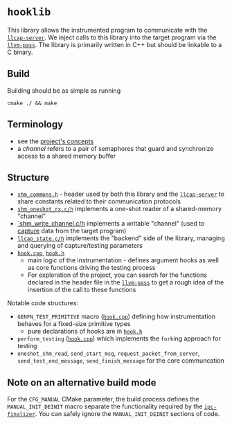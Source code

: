 # `hooklib`

This library allows the instrumented program to communicate with the [`llcap-server`](../llcap-server/). We inject calls to this library into the target program via the [`llvm-pass`](../../01-llvm-ir/llvm-pass/). The library is primarily written in C++ but should be linkable to a C binary.

## Build

Building should be as simple as running 

    cmake ./ && make

## Terminology

* see the [project's concepts](../../../README.md#concepts)
* a *channel* refers to a pair of semaphores that guard and synchronize access to a shared memory buffer

## Structure

* [`shm_commons.h`](./shm_commons.h) - header used by both this library and the [`llcap-server`](../llcap-server/README.md#comms-parameters-shared-memory-region) to share constants related to their communication protocols
* [`shm_oneshot_rx.c/h`](./shm_oneshot_rx.h) implements a one-shot reader of a shared-memory "channel"
* [`shm_write_channel.c/h](./shm_write_channel.h) implements a writable "channel" (used to [capture](../llcap-server/README.md#capturing-data-from-the-target) data from the target program)
*  [`llcap_state.c/h`](../sandbox/02-ipc/ipc-hooklib//llcap_state.h) implements the "backend" side of the library, managing and querying of capture/testing parameters
* [`hook.cpp`](./hook.cpp), [`hook.h`](./hook.h)
  * main logic of the instrumentation - defines argument hooks as well as core functions driving the testing process
  * For exploration of the project, you can search for the functions declared in the header file in the [`llvm-pass`](../../01-llvm-ir/llvm-pass/) to get a rough idea of the insertion of the call to these functions

Notable code structures:

* `GENFN_TEST_PRIMITIVE` macro ([`hook.cpp`](./hook.cpp)) defining how instrumentation behaves for a fixed-size primitive types
  * pure declarations of hooks are in [`hook.h`](./hook.h)
* `perform_testing` ([`hook.cpp`](./hook.cpp)) which implements the `fork`ing approach for testing
* `oneshot_shm_read`, `send_start_msg`, `request_packet_from_server`, `send_test_end_message`, `send_finish_message` for the core communcation

## Note on an alternative build mode

For the `CFG_MANUAL` CMake parameter, the build process defines the `MANUAL_INIT_DEINIT` macro separate the functionality required by the [`ipc-finalizer`](../ipc-finalizer/). You can safely ignore the `MANUAL_INIT_DEINIT` sections of code.
